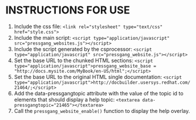 INSTRUCTIONS FOR USE
====================

1. Include the css file: `<link rel="stylesheet" type="text/css" href="style.css">`
2. Include the main script: `<script type="application/javascript" src="pressgang_websites.js"></script>`
3. Include the script generated by the csprocessor: `<script type="application/javascript" src="pressgang_website.js"></script>`
4. Set the base URL to the chunked HTML sections: `<script type="application/javascript">pressgang_website_base = "http://docs.mysite.com/MyBook/en-US/html";</script>`
5. Set the base URL to the original HTML single documentation: `<script type="application/javascript">http://docbuilder.usersys.redhat.com/21464/;</script>`
6. Add the data-pressgangtopic attribute with the value of the topic id to elements that should display a help topic: `<textarea data-pressgangtopic="21465"></textarea>`
7. Call the `pressgang_website_enable()` function to display the help overlay.
